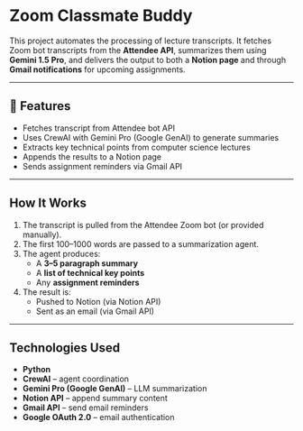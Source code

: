# Zoom Classmate Buddy

This project automates the processing of lecture transcripts. It fetches Zoom bot transcripts from the **Attendee API**, summarizes them using **Gemini 1.5 Pro**, and delivers the output to both a **Notion page** and through **Gmail notifications** for upcoming assignments.

---

## 🔧 Features

- Fetches transcript from Attendee bot API  
- Uses CrewAI with Gemini Pro (Google GenAI) to generate summaries  
- Extracts key technical points from computer science lectures  
- Appends the results to a Notion page  
- Sends assignment reminders via Gmail API  

---

## How It Works

1. The transcript is pulled from the Attendee Zoom bot (or provided manually).
2. The first 100–1000 words are passed to a summarization agent.
3. The agent produces:
   - A **3–5 paragraph summary**
   - A **list of technical key points**
   - Any **assignment reminders**
4. The result is:
   - Pushed to Notion (via Notion API)
   - Sent as an email (via Gmail API)

---

## Technologies Used

- **Python**
- **CrewAI** – agent coordination
- **Gemini Pro (Google GenAI)** – LLM summarization
- **Notion API** – append summary content
- **Gmail API** – send email reminders
- **Google OAuth 2.0** – email authentication
